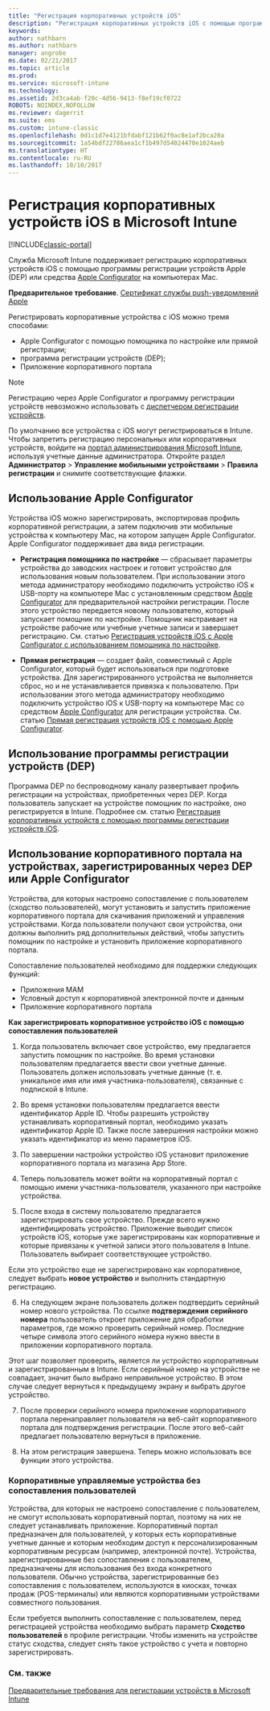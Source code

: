 ```yaml
---
title: "Регистрация корпоративных устройств iOS"
description: "Регистрация корпоративных устройств iOS с помощью программы регистрации устройств Apple (DEP) или Apple Configurator."
keywords: 
author: nathbarn
ms.author: nathbarn
manager: angrobe
ms.date: 02/21/2017
ms.topic: article
ms.prod: 
ms.service: microsoft-intune
ms.technology: 
ms.assetid: 2d3ca4ab-f20c-4d56-9413-f8ef19cf0722
ROBOTS: NOINDEX,NOFOLLOW
ms.reviewer: dagerrit
ms.suite: ems
ms.custom: intune-classic
ms.openlocfilehash: 0d1c1d7e4121bfdabf121b62f0ac8e1af2bca20a
ms.sourcegitcommit: 1a54bdf22786aea1cf1b497d54024470e1024aeb
ms.translationtype: HT
ms.contentlocale: ru-RU
ms.lasthandoff: 10/10/2017
---
```

# <a name="enroll-corporate-owned-ios-devices-in-microsoft-intune"></a>Регистрация корпоративных устройств iOS в Microsoft Intune

[!INCLUDE[classic-portal](../includes/classic-portal.md)]

Служба Microsoft Intune поддерживает регистрацию корпоративных устройств iOS с помощью программы регистрации устройств Apple (DEP) или средства [Apple Configurator](https://go.microsoft.com/fwlink/?LinkId=518017) на компьютерах Mac.

**Предварительное требование**. [Сертификат службы push-уведомлений Apple](set-up-ios-and-mac-management-with-microsoft-intune.md)

Регистрировать корпоративные устройства с iOS можно тремя способами:

- Apple Configurator с помощью помощника по настройке или прямой регистрации;
- программа регистрации устройств (DEP);
- Приложение корпоративного портала

>[!NOTE]
>Регистрацию через Apple Configurator и программу регистрации устройств невозможно использовать с [диспетчером регистрации устройств](enroll-corporate-owned-devices-with-the-device-enrollment-manager-in-microsoft-intune.md).

По умолчанию все устройства с iOS могут регистрироваться в Intune. Чтобы запретить регистрацию персональных или корпоративных устройств, войдите на [портал администрирования Microsoft Intune](https://manage.microsoft.com), используя учетные данные администратора. Откройте раздел **Администратор** > **Управление мобильными устройствами** > **Правила регистрации** и снимите соответствующие флажки.

## <a name="use-apple-configurator"></a>Использование Apple Configurator

Устройства iOS можно зарегистрировать, экспортировав профиль корпоративной регистрации, а затем подключив эти мобильные устройства к компьютеру Mac, на котором запущен Apple Configurator. Apple Configurator поддерживает два вида регистрации.

- **Регистрация помощника по настройке** — сбрасывает параметры устройства до заводских настроек и готовит устройство для использования новым пользователем. При использовании этого метода администратору необходимо подключить устройство iOS к USB-порту на компьютере Mac с установленным средством [Apple Configurator](https://go.microsoft.com/fwlink/?LinkId=518017) для предварительной настройки регистрации. После этого устройство передается новому пользователю, который запускает помощник по настройке. Помощник настраивает на устройстве рабочие или учебные учетные записи и завершает регистрацию. См. статью [Регистрация устройств iOS с Apple Configurator с использованием помощника по настройке](ios-setup-assistant-enrollment-in-microsoft-intune.md).

- **Прямая регистрация** — создает файл, совместимый с Apple Configurator, который будет использоваться при подготовке устройства. Для зарегистрированного устройства не выполняется сброс, но и не устанавливается привязка к пользователю. При использовании этого метода администратору необходимо подключить устройство iOS к USB-порту на компьютере Mac со средством [Apple Configurator](https://go.microsoft.com/fwlink/?LinkId=518017) для регистрации устройства. См. статью [Прямая регистрация устройств iOS с помощью Apple Configurator](ios-direct-enrollment-in-microsoft-intune.md).

## <a name="use-the-device-enrollment-program-dep"></a>Использование программы регистрации устройств (DEP)
Программа DEP по беспроводному каналу развертывает профиль регистрации на устройствах, приобретенных через DEP. Когда пользователь запускает на устройстве помощник по настройке, оно регистрируется в Intune. Подробнее см. статью [Регистрация корпоративных устройств с помощью программы регистрации устройств iOS](ios-device-enrollment-program-in-microsoft-intune.md).

## <a name="use-the-company-portal-on-dep-enrolled-or-apple-configurator-enrolled-devices"></a>Использование корпоративного портала на устройствах, зарегистрированных через DEP или Apple Configurator

Устройства, для которых настроено сопоставление с пользователем (сходство пользователей), могут установить и запустить приложение корпоративного портала для скачивания приложений и управления устройствами. Когда пользователи получают свои устройства, они должны выполнить ряд дополнительных действий, чтобы запустить помощник по настройке и установить приложение корпоративного портала.

Сопоставление пользователей необходимо для поддержки следующих функций:
  - Приложения MAM
  - Условный доступ к корпоративной электронной почте и данным
  - Приложение корпоративного портала

**Как зарегистрировать корпоративное устройство iOS с помощью сопоставления пользователей**
1. Когда пользователь включает свое устройство, ему предлагается запустить помощник по настройке. Во время установки пользователям предлагается ввести свои учетные данные. Пользователь должен использовать учетные данные (т. е. уникальное имя или имя участника-пользователя), связанные с подпиской в Intune.

2. Во время установки пользователям предлагается ввести идентификатор Apple ID. Чтобы разрешить устройству устанавливать корпоративный портал, необходимо указать идентификатор Apple ID. Также после завершения настройки можно указать идентификатор из меню параметров iOS.

3. По завершении настройки устройство iOS установит приложение корпоративного портала из магазина App Store.

4. Теперь пользователь может войти на корпоративный портал с помощью имени участника-пользователя, указанного при настройке устройства.

5. После входа в систему пользователю предлагается зарегистрировать свое устройство. Прежде всего нужно идентифицировать устройство. Приложение выводит список устройств iOS, которые уже зарегистрированы как корпоративные и которые привязаны к учетной записи этого пользователя в Intune. Пользователь выбирает соответствующее устройство.

  Если это устройство еще не зарегистрировано как корпоративное, следует выбрать **новое устройство** и выполнить стандартную регистрацию.

6. На следующем экране пользователь должен подтвердить серийный номер нового устройства. По ссылке **подтверждения серийного номера** пользователь откроет приложение для обработки параметров, где можно проверить серийный номер. Последние четыре символа этого серийного номера нужно ввести в приложении корпоративного портала.

  Этот шаг позволяет проверить, является ли устройство корпоративным и зарегистрированным в Intune. Если серийный номер на устройстве не совпадает, значит было выбрано неправильное устройство. В этом случае следует вернуться к предыдущему экрану и выбрать другое устройство.

7. После проверки серийного номера приложение корпоративного портала перенаправляет пользователя на веб-сайт корпоративного портала для подтверждения регистрации. После этого веб-сайт предлагает пользователю вернуться в приложение.

8. На этом регистрация завершена. Теперь можно использовать все функции этого устройства.

### <a name="about-corporate-owned-managed-devices-with-no-user-affinity"></a>Корпоративные управляемые устройства без сопоставления пользователей

Устройства, для которых не настроено сопоставление с пользователем, не смогут использовать корпоративный портал, поэтому на них не следует устанавливать приложение. Корпоративный портал предназначен для пользователей, у которых есть корпоративные учетные данные и которым необходим доступ к персонализированным корпоративным ресурсам (например, электронной почте). Устройства, зарегистрированные без сопоставления с пользователем, предназначены для использования без входа конкретного пользователя. Обычно устройства, зарегистрированные без сопоставления с пользователем, используются в киосках, точках продаж (POS-терминалы) или являются корпоративными устройствами совместного пользования.

Если требуется выполнить сопоставление с пользователем, перед регистрацией устройства необходимо выбрать параметр **Сходство пользователей** в профиле регистрации. Чтобы изменить на устройстве статус сходства, следует снять такое устройство с учета и повторно зарегистрировать.



### <a name="see-also"></a>См. также
[Предварительные требования для регистрации устройств в Microsoft Intune](prerequisites-for-enrollment.md)

